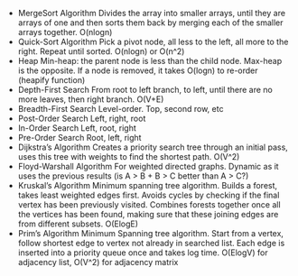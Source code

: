 - MergeSort Algorithm
    Divides the array into smaller arrays, until they are arrays of one and then sorts them back by merging each of the smaller arrays together. O(nlogn) 
- Quick-Sort Algorithm
    Pick a pivot node, all less to the left, all more to the right. Repeat until sorted. O(nlogn) or O(n^2)
- Heap
    Min-heap: the parent node is less than the child node. Max-heap is the opposite. If a node is removed, it takes O(logn) to re-order (heapify function)
- Depth-First Search
    From root to left branch, to left, until there are no more leaves, then right branch. O(V+E)
- Breadth-First Search
    Level-order. Top, second row, etc
- Post-Order Search
    Left, right, root
- In-Order Search
    Left, root, right
- Pre-Order Search
    Root, left, right
- Dijkstra’s Algorithm
    Creates a priority search tree through an initial pass, uses this tree with weights to find the shortest path. O(V^2)
- Floyd-Warshall Algorithm
    For weighted directed graphs. Dynamic as it uses the previous results (is A > B + B > C better than A > C?)
- Kruskal’s Algorithm
    Minimum spanning tree algorithm. Builds a forest, takes least weighted edges first. Avoids cycles by checking if the final vertex has been previously visited. Combines forests together once all the vertices has been found, making sure that these joining edges are from different subsets. O(ElogE)
- Prim’s Algorithm
    Minimum Spanning tree algorithm. Start from a vertex, follow shortest edge to vertex not already in searched list. Each edge is inserted into a priority queue once and takes log time. O(ElogV) for adjacency list, O(V^2) for adjacency matrix